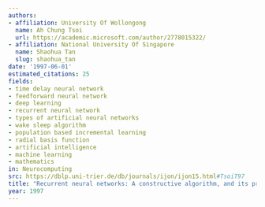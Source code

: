 ```yaml
---
authors:
- affiliation: University Of Wollongong
  name: Ah Chung Tsoi
  url: https://academic.microsoft.com/author/2778015322/
- affiliation: National University Of Singapore
  name: Shaohua Tan
  slug: shaohua_tan
date: '1997-06-01'
estimated_citations: 25
fields:
- time delay neural network
- feedforward neural network
- deep learning
- recurrent neural network
- types of artificial neural networks
- wake sleep algorithm
- population based incremental learning
- radial basis function
- artificial intelligence
- machine learning
- mathematics
in: Neurocomputing
src: https://dblp.uni-trier.de/db/journals/ijon/ijon15.html#TsoiT97
title: "Recurrent neural networks: A constructive algorithm, and its properties \u2606"
year: 1997
---
```

